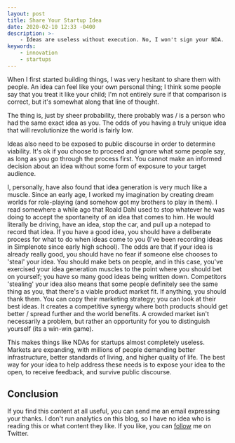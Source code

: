 ```yaml
---
layout: post
title: Share Your Startup Idea
date: 2020-02-10 12:33 -0400
description: >-
    - Ideas are useless without execution. No, I won't sign your NDA.
keywords:
    - innovation
    - startups
---
```


When I first started building things, I was very hesitant to share them with people. An idea can feel like your own personal thing; I think some people say that you treat it like your child; I'm not entirely sure if that comparison is correct, but it's somewhat along that line of thought.

The thing is, just by sheer probability, there probably was / is a person who had the same exact idea as you. The odds of you having a truly unique idea that will revolutionize the world is fairly low. 

Ideas also need to be exposed to public discourse in order to determine viability. It's ok if you choose to proceed and ignore what some people say, as long as you go through the process first. You cannot make an informed decision about an idea without some form of exposure to your target audience.

I, personally, have also found that idea generation is very much like a muscle. Since an early age, I worked my imagination by creating dream worlds for role-playing (and somehow got my brothers to play in them). I read somewhere a while ago that Roald Dahl used to stop whatever he was doing to accept the spontaneity of an idea that comes to him. He would literally be driving, have an idea, stop the car, and pull up a notepad to record that idea. If you have a good idea, you should have a deliberate process for what to do when ideas come to you (I've been recording ideas in Simplenote since early high school). The odds are that if your idea is already really good, you should have no fear if someone else chooses to 'steal' your idea. You should make bets on people, and in this case, you've exercised your idea generation muscles to the point where you should bet on yourself; you have so many good ideas being written down. Competitors 'stealing' your idea also means that some people definitely see the same thing as you, that there's a viable product market fit. If anything, you should thank them. You can copy their marketing strategy; you can look at their best ideas. It creates a competitive synergy where both products should get better / spread further and the world benefits. A crowded market isn't necessarily a problem, but rather an opportunity for you to distinguish yourself (its a win-win game).

This makes things like NDAs for startups almost completely useless. Markets are expanding, with millions of people demanding better infrastructure, better standards of living, and higher quality of life. The best way for your idea to help address these needs is to expose your idea to the open, to receive feedback, and survive public discourse.

## Conclusion

If you find this content at all useful, you can send me an email expressing your thanks. I don't run analytics on this blog, so I have no idea who is reading this or what content they like. If you like, you can [follow](https://twitter.com/suchcaptcha) me on Twitter.



